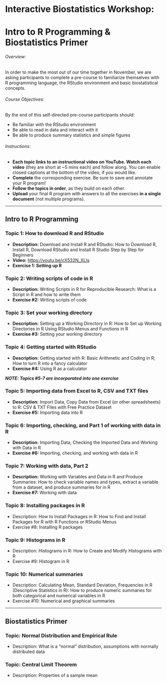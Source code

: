# Interactive Biostatistics Workshop: 
# Intro to R Programming & Biostatistics Primer

###### Overview: 
In order to make the most out of our time together in November, we are asking participants to complete a pre-course to familiarize themselves with R programming language, the RStudio environment and basic biostatistical concepts.  

###### Course Objectives: 	
By the end of this self-directed pre-course participants should: 
-	Be familiar with the RStudio environment
-	Be able to read in data and interact with it
-	Be able to produce summary statistics and simple figures

###### Instructions:
-	**Each topic links to an instructional video on YouTube. Watch each video** (they are short at ~5 mins each) and follow along. You can enable closed captions at the bottom of the video, if you would like.
-	**Complete** the corresponding exercise. Be sure to save and annotate your R program!
-	**Follow the topics in order**, as they build on each other.
-	**Upload** your final R program with answers to all the exercises **in a single document** (not multiple programs).  

----------------------------------------------------------------------------------------------------------------------------
## Intro to R Programming

### Topic 1: How to download R and RStudio
- **Description:** Download and Install R and RStudio: How to Download R, Install R, Download RStudio and Install R Studio Step by Step for Beginners
- **Video:** https://youtu.be/cX532N_XLIs
- **Exercise 1: Setting up R**

### Topic 2: Writing scripts of code in R
- **Description:** Writing Scripts in R for Reproducible Research: What is a Script in R and how to write them	
- **Exercise #2:** Writing scripts of code

### Topic 3: Set your working directory
- **Description:** Setting up a Working Directory in R: How to Set up Working Directories in R Using RStudio Menus and Functions in R	
- **Exercise #3:** Setting your working directory

### Topic 4: Getting started with RStudio
- **Description:** Getting started with R: Basic Arithmetic and Coding in R; How to turn R into a fancy calculator	
- **Exercise #4:** Using R as a calculator

***NOTE: Topics #5-7 are incorporated into one exercise***

### Topic 5:	Importing data from Excel to R, CSV and TXT files 
- **Description:** Import Data, Copy Data from Excel (or other spreadsheets) to R: CSV & TXT Files with Free Practice Dataset
- **Exercise #5:** Importing data into R

### Topic 6: Importing, checking, and Part 1 of working with data in R
- **Description:** Importing Data, Checking the Imported Data and Working with Data in R	
- **Exercise #6:** Importing, checking, and working with data in R

### Topic 7: Working with data, Part 2
- **Description:** Working with Variables and Data in R and Produce Summaries: How to check variable names and types, extract a variable from a dataset, and produce summaries for in R	
- **Exercise #7:** Working with data

### Topic 8: Installing packages in R
- Description: How to Install Packages in R: How to Find and Install Packages for R with R Functions or RStudio Menus
- Exercise #8: Installing R packages

### Topic 9: Histograms in R 
- Description: Histograms in R: How to Create and Modify Histograms with R	
- Exercise #9: Histogram in R

### Topic 10: Numerical summaries   
- Description: Calculating Mean, Standard Deviation, Frequencies in R (Descriptive Statistics in R): How to produce numeric summaries for both categorical and numerical variables in R
- Exercise #10: Numerical and graphical summaries

---------------------------------------------------------------------------------

## Biostatistics Primer

### Topic: Normal Distribution and Empirical Rule
- Description: What is a “normal” distribution, assumptions with normally distributed data	

### Topic: Central Limit Theorem
- Description: Properties of a sample mean	
